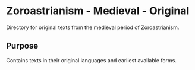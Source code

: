 # Zoroastrianism - Medieval - Original

Directory for original texts from the medieval period of Zoroastrianism.

## Purpose
Contains texts in their original languages and earliest available forms.
